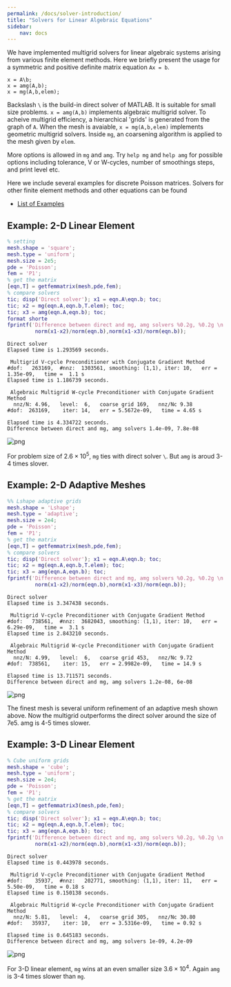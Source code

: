 ```yaml
---
permalink: /docs/solver-introduction/
title: "Solvers for Linear Algebraic Equations"
sidebar:
    nav: docs
---
```


We have implemented multigrid solvers for linear algebraic systems arising from various finite element methods. Here we briefly present the usage for a symmetric and positive definite matrix equation `Ax = b`.

    x = A\b;
    x = amg(A,b);
    x = mg(A,b,elem);
    
Backslash `\` is the build-in direct solver of MATLAB. It is suitable for small size problems. `x = amg(A,b)` implements algebraic multigrid solver. To acheive multigrid efficiency, a hierarchical 'grids' is generated from the graph of `A`. When the mesh is avaiable, `x = mg(A,b,elem)` implements geometric multigrid solvers. Inside `mg`, an coarsening algorithm is applied to the mesh given by `elem`. 

More options is allowed in `mg` and `amg`. Try `help mg` and `help amg` for possible options including tolerance, V or W-cycles, number of smoothings steps, and print level etc.

Here we include several examples for discrete Poisson matrices. Solvers for other finite element methods and other equations can be found
- [List of Examples](solverlist.html)

## Example: 2-D Linear Element 


```matlab
% setting
mesh.shape = 'square';
mesh.type = 'uniform';
mesh.size = 2e5;
pde = 'Poisson';
fem = 'P1';
% get the matrix
[eqn,T] = getfemmatrix(mesh,pde,fem);
% compare solvers
tic; disp('Direct solver'); x1 = eqn.A\eqn.b; toc;
tic; x2 = mg(eqn.A,eqn.b,T.elem); toc;
tic; x3 = amg(eqn.A,eqn.b); toc;
format shorte
fprintf('Difference between direct and mg, amg solvers %0.2g, %0.2g \n',...
         norm(x1-x2)/norm(eqn.b),norm(x1-x3)/norm(eqn.b));
```

    Direct solver
    Elapsed time is 1.293569 seconds.
    
     Multigrid V-cycle Preconditioner with Conjugate Gradient Method
    #dof:   263169,  #nnz:  1303561, smoothing: (1,1), iter: 10,   err = 1.35e-09,   time =  1.1 s
    Elapsed time is 1.186739 seconds.
    
     Algebraic Multigrid W-cycle Preconditioner with Conjugate Gradient Method
      nnz/N: 4.96,   level:  6,   coarse grid 169,   nnz/Nc 9.38
    #dof:  263169,    iter: 14,   err = 5.5672e-09,   time = 4.65 s
     
    Elapsed time is 4.334722 seconds.
    Difference between direct and mg, amg solvers 1.4e-09, 7.8e-08 


![png]({{site.baseurl}}/assets/images/solver/solverintroduction_3_1.png)
    


For problem size of $2.6 \times 10^5$, `mg` ties with direct solver `\`. But `amg` is aroud 3-4 times slover.

## Example: 2-D Adaptive Meshes


```matlab
%% Lshape adaptive grids
mesh.shape = 'Lshape';
mesh.type = 'adaptive';
mesh.size = 2e4;
pde = 'Poisson';
fem = 'P1';
% get the matrix
[eqn,T] = getfemmatrix(mesh,pde,fem);
% compare solvers
tic; disp('Direct solver'); x1 = eqn.A\eqn.b; toc;
tic; x2 = mg(eqn.A,eqn.b,T.elem); toc;
tic; x3 = amg(eqn.A,eqn.b); toc;
fprintf('Difference between direct and mg, amg solvers %0.2g, %0.2g \n',...
         norm(x1-x2)/norm(eqn.b),norm(x1-x3)/norm(eqn.b));
```

    Direct solver
    Elapsed time is 3.347438 seconds.
    
     Multigrid V-cycle Preconditioner with Conjugate Gradient Method
    #dof:   738561,  #nnz:  3682043, smoothing: (1,1), iter: 10,   err = 6.29e-09,   time =  3.1 s
    Elapsed time is 2.843210 seconds.
    
     Algebraic Multigrid W-cycle Preconditioner with Conjugate Gradient Method
      nnz/N: 4.99,   level:  6,   coarse grid 453,   nnz/Nc 9.72
    #dof:  738561,    iter: 15,   err = 2.9982e-09,   time = 14.9 s
     
    Elapsed time is 13.711571 seconds.
    Difference between direct and mg, amg solvers 1.2e-08, 6e-08 



    
![png]({{site.baseurl}}/assets/images/solver/solverintroduction_6_1.png)
    


The finest mesh is several uniform refinement of an adaptive mesh shown above. Now the multigrid outperforms the direct solver around the size of 7e5. amg is 4-5 times slower.

## Example: 3-D Linear Element


```matlab
% Cube uniform grids
mesh.shape = 'cube';
mesh.type = 'uniform';
mesh.size = 2e4;
pde = 'Poisson';
fem = 'P1';
% get the matrix
[eqn,T] = getfemmatrix3(mesh,pde,fem);
% compare solvers
tic; disp('Direct solver'); x1 = eqn.A\eqn.b; toc;
tic; x2 = mg(eqn.A,eqn.b,T.elem); toc;
tic; x3 = amg(eqn.A,eqn.b); toc;
fprintf('Difference between direct and mg, amg solvers %0.2g, %0.2g \n',...
         norm(x1-x2)/norm(eqn.b),norm(x1-x3)/norm(eqn.b));
```

    Direct solver
    Elapsed time is 0.443978 seconds.
    
     Multigrid V-cycle Preconditioner with Conjugate Gradient Method
    #dof:    35937,  #nnz:   202771, smoothing: (1,1), iter: 11,   err = 5.50e-09,   time = 0.18 s
    Elapsed time is 0.150138 seconds.
    
     Algebraic Multigrid W-cycle Preconditioner with Conjugate Gradient Method
      nnz/N: 5.81,   level:  4,   coarse grid 305,   nnz/Nc 30.80
    #dof:   35937,    iter: 10,   err = 3.5316e-09,   time = 0.92 s
     
    Elapsed time is 0.645183 seconds.
    Difference between direct and mg, amg solvers 1e-09, 4.2e-09 



    
![png]({{site.baseurl}}/assets/images/solver/solverintroduction_9_1.png)
    


For 3-D linear element, `mg` wins at an even smaller size $3.6\times 10^4$. Again `amg` is 3-4 times slower than `mg`. 
